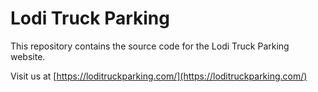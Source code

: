 # Lodi Truck Parking

This repository contains the source code for the Lodi Truck Parking website.

Visit us at [https://loditruckparking.com/](https://loditruckparking.com/)

